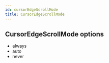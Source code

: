```yaml
---
id: cursorEdgeScrollMode
title: CursorEdgeScrollMode
---
```


## CursorEdgeScrollMode options

- always
- auto
- never
